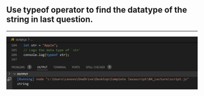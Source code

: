## Use typeof operator to find the datatype of the string in last question.

---

![Screenshot](i10.png)
